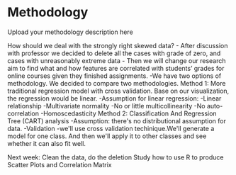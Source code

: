 # Methodology
Upload your methodology description here

How should we deal with the strongly right skewed data?
     - After discussion with professor we decided to delete all the cases with grade of zero, and cases with unreasonably extreme data 
     - Then we will change our research aim to find what and how features are correlated with students’ grades for online courses given they finished assignments.
     -We have two options of methodology. We decided to compare two methodologies.
          Method 1: More traditional regression model with cross validation. Base on our visualization, the regression would be linear. 
              -Assumption for linear regression:
                    -Linear relationship
                    -Multivariate normality
                    -No or little multicollinearity
                     -No auto-correlation
                     -Homoscedasticity
     Method 2:  Classification And Regression Tree (CART) analysis
         -Assumption: there's no distributional assumption for data.
-Validation
  -we'll use cross validation techinique.We'll generate a model for one class. And then we'll apply it to other classes and see whether it can also fit well. 

Next week:
 Clean the data, do the deletion 
 Study how to use R to produce Scatter Plots and Correlation Matrix

